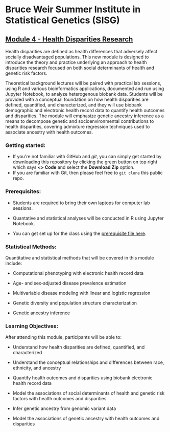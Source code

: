 
# Bruce Weir Summer Institute in Statistical Genetics (SISG)

## [Module 4 - Health Disparities Research](https://sisg.biosciences.gatech.edu/sisg-module-4/)

Health disparities are defined as health differences that adversely affect socially disadvantaged populations.  This new module is designed to introduce the theory and practice underlying an approach to health disparities research focused on both social determinants of health and genetic risk factors. 

Theoretical background lectures will be paired with practical lab sessions, using R and various bioinformatics applications, documented and run using Jupyter Notebook, to analyze heterogenous biobank data.  Students will be provided with a conceptual foundation on how health disparities are defined, quantified, and characterized, and they will use biobank demographic and electronic health record data to quantify health outcomes and disparities.  The module will emphasize genetic ancestry inference as a means to decompose genetic and socioenvironmental contributions to health disparities, covering admixture regression techniques used to associate ancestry with health outcomes. 

### Getting started:

  + If you're not familiar with GitHub and *git*, you can simply get started by downloading this repository by clicking the green button on top right which says **<> Code** and select the **Download Zip** option.
  + If you are familiar with Git, then please feel free to `git clone` this public repo.

### Prerequisites:

+ Students are required to bring their own laptops for computer lab sessions.

+ Quantative and statistical analyses will be conducted in R using Jupyter Notebook.

+ You can get set up for the class using the [prerequisite file here](Prerequisites.md).

### Statistical Methods:

Quantitative and statistical methods that will be covered in this module include:

+ Computational phenotyping with electronic health record data
  
+ Age- and sex-adjusted disease prevalence estimation

+ Multivariable disease modeling with linear and logistic regression

+ Genetic diversity and population structure characterization

+ Genetic ancestry inference

### Learning Objectives:

After attending this module, participants will be able to: 

+ Understand how health disparities are defined, quantified, and characterized

+ Understand the conceptual relationships and differences between race, ethnicity, and ancestry

+ Quantify health outcomes and disparities using biobank electronic health record data

+ Model the associations of social determinants of health and genetic risk factors with health outcomes and disparities

+ Infer genetic ancestry from genomic variant data

+ Model the associations of genetic ancestry with health outcomes and disparities





 

